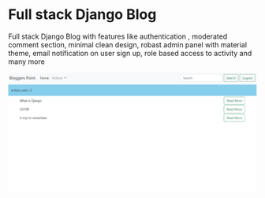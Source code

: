 # Full stack Django Blog
 Full stack Django Blog with features like authentication , moderated comment section, minimal clean design, robast admin panel with material theme, email notification on user sign up, role based access to activity and many more

<img src="https://github.com/49paunilay/Full-stack-Django-Blog/blob/main/Capture1.PNG" alt="Employee data" title="Employee Data title">
